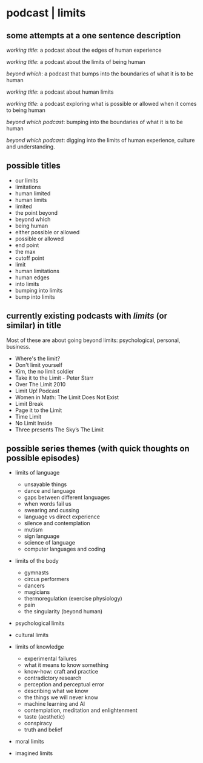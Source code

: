  # podcast | limits

## some attempts at a one sentence description

_working title_: a podcast about the edges of human experience

_working title_: a podcast about the limits of being human

_beyond which_: a podcast that bumps into the boundaries of what it is to be human 

_working title_: a podcast about human limits

_working title_: a podcast exploring what is possible or allowed when it comes to being human

_beyond which podcast_: bumping into the boundaries of what it is to be human 

_beyond which podcast_: digging into the limits of human experience, culture and understanding. 


## possible titles

- our limits
- limitations
- human limited
- human limits
- limited
- the point beyond
- beyond which
- being human
- either possible or allowed
- possible or allowed
- end point
- the max
- cutoff point
- limit
- human limitations
- human edges
- into limits
- bumping into limits
- bump into limits

## currently existing podcasts with _limits_ (or similar) in title 

Most of these are about going beyond limits: psychological, personal, business.

- Where's the limit?
- Don't limit yourself
- Kim, the no limit soldier
- Take it to the Limit - Peter Starr
- Over The Limit 2010
- Limit Up! Podcast
- Women in Math: The Limit Does Not Exist
- Limit Break
- Page it to the Limit
- Time Limit
- No Limit Inside
- Three presents The Sky’s The Limit

## possible series themes (with quick thoughts on possible episodes)

- limits of language
    - unsayable things
    - dance and language
    - gaps between different languages
    - when words fail us
    - swearing and cussing
    - language vs direct experience
    - silence and contemplation
    - mutism
    - sign language
    - science of language
    - computer languages and coding

- limits of the body
    + gymnasts
    + circus performers
    + dancers
    + magicians
    + thermoregulation (exercise physiology)
    + pain
    + the singularity (beyond human)
- psychological limits
- cultural limits
- limits of knowledge
    + experimental failures
    + what it means to know something
    + know-how: craft and practice
    + contradictory research
    + perception and perceptual error
    + describing what we know
    + the things we will never know
    + machine learning and AI
    + contemplation, meditation and enlightenment
    + taste (aesthetic)
    + conspiracy
    + truth and belief
- moral limits
- imagined limits
